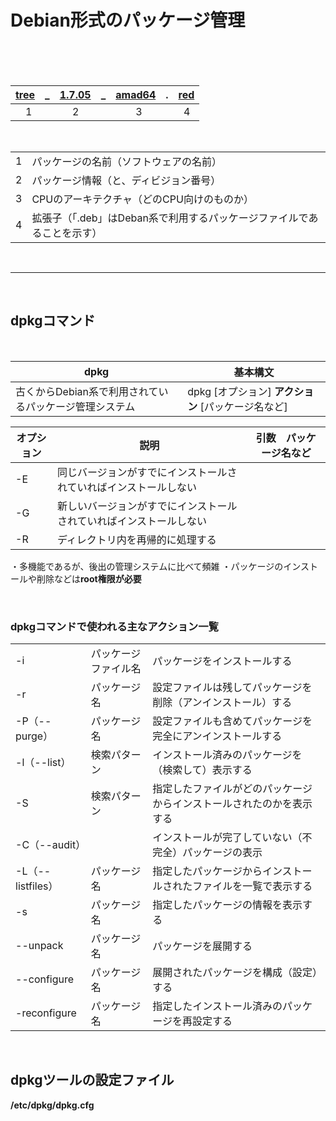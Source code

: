 # Debian形式のパッケージ管理
<br>
<br>
<br>

| <u>tree</u>|_|<u>1.7.05</u>|_|<u>amad64</u>|.|<u>red</u> |  
|--|--|--|--|--|--|--|
| &emsp;1 |  | &nbsp;&emsp;2 |  | &emsp;&emsp;3 |  | &nbsp;&nbsp;4 |

<br>

|  |  |
|--|--|
| 1 | パッケージの名前（ソフトウェアの名前） |
| 2 | パッケージ情報（と、ディビジョン番号） |
| 3 | CPUのアーキテクチャ（どのCPU向けのものか）|
| 4 | 拡張子（「.deb」はDeban系で利用するパッケージファイルであることを示す） |

<br>

-------

<br>

## dpkgコマンド

<br>

| dpkg | 基本構文 |
|--|--|
| 古くからDebian系で利用されているパッケージ管理システム | dpkg [オプション] **アクション** [パッケージ名など] |

| オプション | 説明 | 引数　パッケージ名など |
|--|--|--|
| -E | 同じバージョンがすでにインストールされていればインストールしない |  |
| -G | 新しいバージョンがすでにインストールされていればインストールしない |  |
| -R | ディレクトリ内を再帰的に処理する |
・多機能であるが、後出の管理システムに比べて頻雑
・パッケージのインストールや削除などは**root権限が必要**

<br>

### dpkgコマンドで使われる主なアクション一覧

|  |  |  |
|--|--|--|
| -i | パッケージファイル名 | パッケージをインストールする |
| -r | パッケージ名 | 設定ファイルは残してパッケージを削除（アンインストール）する |
| -P（--purge） | パッケージ名 | 設定ファイルも含めてパッケージを完全にアンインストールする |
| -l（--list） | 検索パターン | インストール済みのパッケージを（検索して）表示する |
| -S | 検索パターン | 指定したファイルがどのパッケージからインストールされたのかを表示する |
| -C（--audit） |  | インストールが完了していない（不完全）パッケージの表示 |
| -L（--listfiles） | パッケージ名 | 指定したパッケージからインストールされたファイルを一覧で表示する |
| -s | パッケージ名 | 指定したパッケージの情報を表示する |
| --unpack | パッケージ名 | パッケージを展開する |
| --configure | パッケージ名 | 展開されたパッケージを構成（設定）する |
| -reconfigure | パッケージ名 | 指定したインストール済みのパッケージを再設定する |

<br>

## dpkgツールの設定ファイル

**/etc/dpkg/dpkg.cfg**
